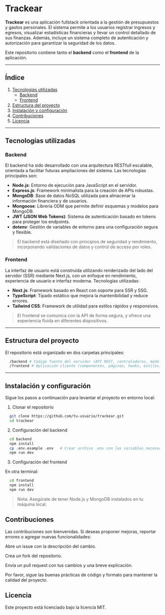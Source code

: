 # Trackear

**Trackear** es una aplicación fullstack orientada a la gestión de presupuestos y gastos personales. El sistema permite a los usuarios registrar ingresos y egresos, visualizar estadísticas financieras y llevar un control detallado de sus finanzas. Además, incluye un sistema completo de autenticación y autorización para garantizar la seguridad de los datos.

Este repositorio contiene tanto el **backend** como el **frontend** de la aplicación.

---

## Índice

1. [Tecnologías utilizadas](#tecnologías-utilizadas)
   - [Backend](#backend)
   - [Frontend](#frontend)
2. [Estructura del proyecto](#estructura-del-proyecto)
3. [Instalación y configuración](#instalación-y-configuración)
4. [Contribuciones](#contribuciones)
5. [Licencia](#licencia)

---

## Tecnologías utilizadas

### Backend

El backend ha sido desarrollado con una arquitectura RESTfull escalable, orientada a facilitar futuras ampliaciones del sistema. Las tecnologías principales son:

- **Node.js**: Entorno de ejecución para JavaScript en el servidor.
- **Express.js**: Framework minimalista para la creación de APIs robustas.
- **MongoDB**: Base de datos NoSQL utilizada para almacenar la información financiera y de usuarios.
- **Mongoose**: Librería ODM que permite definir esquemas y modelos para MongoDB.
- **JWT (JSON Web Tokens)**: Sistema de autenticación basado en tokens para proteger los endpoints.
- **dotenv**: Gestión de variables de entorno para una configuración segura y flexible.

> El backend está diseñado con principios de seguridad y rendimiento, incorporando validaciones de datos y control de acceso por roles.

### Frontend

La interfaz de usuario está construida utilizando renderizado del lado del servidor (SSR) mediante Next.js, con un enfoque en rendimiento, experiencia de usuario e interfaz moderna. Tecnologías utilizadas:

- **Next.js**: Framework basado en React con soporte para SSR y SSG.
- **TypeScript**: Tipado estático que mejora la mantenibilidad y reduce errores.
- **Tailwind CSS**: Framework de utilidad para estilos rápidos y responsivos.

> El frontend se comunica con la API de forma segura, y ofrece una experiencia fluida en diferentes dispositivos.

---

## Estructura del proyecto

El repositorio está organizado en dos carpetas principales:

```bash
  /backend # Código fuente del servidor (API REST, controladores, modelos, rutas) 
  /frontend # Aplicación cliente (componentes, páginas, hooks, estilos)
```

---

## Instalación y configuración

Sigue los pasos a continuación para levantar el proyecto en entorno local:

1. Clonar el repositorio

  ```bash
    git clone https://github.com/tu-usuario/trackear.git
    cd trackear
  ```

2. Configuración del backend

  ```bash
    cd backend
    npm install
    cp .env.example .env   # Crear archivo .env con las variables necesarias
    npm run dev
  ```

3. Configuración del frontend

En otra terminal:

  ```bash
    cd frontend
    npm install
    npm run dev
  ```

> Nota: Asegúrate de tener Node.js y MongoDB instalados en tu máquina local.

## Contribuciones

Las contribuciones son bienvenidas. Si deseas proponer mejoras, reportar errores o agregar nuevas funcionalidades:

Abre un issue con la descripción del cambio.

Crea un fork del repositorio.

Envía un pull request con tus cambios y una breve explicación.

Por favor, sigue las buenas prácticas de código y formato para mantener la calidad del proyecto.

## Licencia

Este proyecto está licenciado bajo la licencia MIT.
